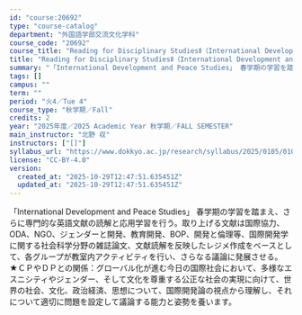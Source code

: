 ```yaml
---
id: "course:20692"
type: "course-catalog"
department: "外国語学部交流文化学科"
course_code: "20692"
course_title: "Reading for Disciplinary StudiesⅡ（International Development and Peace Studies） ／READING FOR DISCIPLINARY STUDIES II"
title: "Reading for Disciplinary StudiesⅡ（International Development and Peace Studies） ／READING FOR DISCIPLINARY STUDIES II"
summary: "「International Development and Peace Studies」 春学期の学習を踏まえ、さらに専門的な英語文献の読解と応用学習を行う。取り上げる文献は国際協力、ODA、NGO、ジェンダーと開発、教育開発、BOP、開…"
tags: []
campus: ""
term: ""
period: "火4／Tue 4"
course_type: "秋学期／Fall"
credits: 2
year: "2025年度／2025 Academic Year 秋学期／FALL SEMESTER"
main_instructor: "北野 収"
instructors: ["[]"]
syllabus_url: "https://www.dokkyo.ac.jp/research/syllabus/2025/0105/0105_20692_ja_JP.html"
license: "CC-BY-4.0"
version:
  created_at: "2025-10-29T12:47:51.635451Z"
  updated_at: "2025-10-29T12:47:51.635451Z"
---
```

「International Development and Peace Studies」 春学期の学習を踏まえ、さらに専門的な英語文献の読解と応用学習を行う。取り上げる文献は国際協力、ODA、NGO、ジェンダーと開発、教育開発、BOP、開発と倫理等、国際開発学に関する社会科学分野の雑誌論文、文献読解を反映したレジメ作成をベースとして、各グループが教室内アクティビティを行い、さらなる議論に発展させる。 ★ＣＰやＤＰとの関係：グローバル化が進む今日の国際社会において、多様なエスニシティやジェンダー、そして文化を尊重する公正な社会の実現に向けて、世界の社会、文化、政治経済、思想について、国際開発論の視点から理解し、それについて適切に問題を設定して議論する能力と姿勢を養います。
